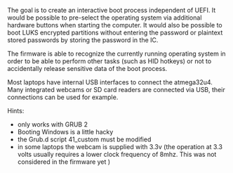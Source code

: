 

The goal is to create an interactive boot process independent of UEFI.  It would be possible to pre-select the operating system via additional hardware buttons when starting the computer. It would also be possible to boot LUKS encrypted partitions without entering the password or plaintext stored passwords by storing the password in the IC.

The firmware is able to recognize the currently running operating system in order to be able to perform other tasks (such as HID hotkeys) or not to accidentally release sensitive data of the boot process. 

Most laptops have internal USB interfaces to connect the atmega32u4.
Many integrated webcams or SD card readers are connected via USB, their connections can be used for example.

Hints: 
- only works with GRUB 2
- Booting Windows is a little hacky
- the Grub.d script 41_custom must be modified
- in some laptops the webcam is supplied with 3.3v (the operation at 3.3 volts usually requires a 
lower clock frequency of 8mhz. This was not considered in the firmware yet ) 
